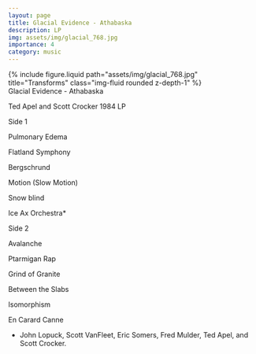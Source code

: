 ```yaml
---
layout: page
title: Glacial Evidence - Athabaska
description: LP
img: assets/img/glacial_768.jpg
importance: 4
category: music
---
```


<div class="row">
    <div class="col-sm mt-3 mt-md-0">
        {% include figure.liquid path="assets/img/glacial_768.jpg" title="Transforms" class="img-fluid rounded z-depth-1" %}
    </div>
</div>
<div class="caption">
Glacial Evidence - Athabaska


</div>

Ted Apel and Scott Crocker
1984 
LP

Side 1

Pulmonary Edema

Flatland Symphony

Bergschrund

Motion (Slow Motion)

Snow blind

Ice Ax Orchestra*

Side 2

Avalanche

Ptarmigan Rap

Grind of Granite

Between the Slabs

Isomorphism

En Carard Canne

* John Lopuck, Scott VanFleet, Eric Somers, Fred Mulder, Ted Apel, and Scott Crocker.